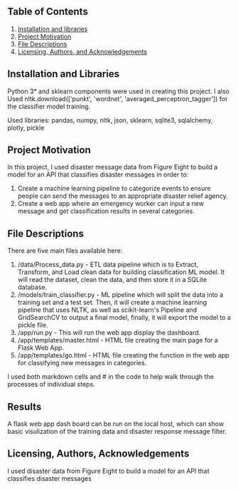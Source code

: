 ## Table of Contents

1. [Installation and libraries](#installation)
2. [Project Motivation](#motivation)
3. [File Descriptions](#files)
4. [Licensing, Authors, and Acknowledgements](#licensing)

## Installation and Libraries <a name="installation"></a>

Python 3* and sklearn components were used in creating this project. I also Used nltk.download(['punkt', 'wordnet', 'averaged_perceptron_tagger']) for the classifier model training.

Used libraries: pandas, numpy, nltk, json, sklearn, sqlite3, sqlalchemy, plotly, pickle

## Project Motivation<a name="motivation"></a>

In this project, I used disaster message data from Figure Eight to build a model for an API that classifies disaster messages in order to:

1. Create a machine learning pipeline to categorize events to ensure people can send the messages to an appropriate disaster relief agency.
2. Create a web app where an emergency worker can input a new message and get classification results in several categories. 

## File Descriptions <a name="files"></a>

There are five main files available here:

1. /data/Process_data.py - ETL data pipeline which is to Extract, Transform, and Load clean data for building classification ML model. It will read the dataset, clean the data, and then store it in a SQLite database. 
2. /models/train_classifier.py - ML pipeline which will split the data into a training set and a test set. Then, it will create a machine learning pipeline that uses NLTK, as well as scikit-learn's Pipeline and GridSearchCV to output a final model, finally, it will export the model to a pickle file.
3. /app/run.py - This will run the web app display the dashboard.
4. /app/templates/master.html - HTML file creating the main page for a Flask Web App.
5. /app/templates/go.html - HTML file creating the function in the web app for classifying new messages in categories.

I used both markdown cells and # in the code to help walk through the processes of individual steps.

## Results<a name="results"></a>
A flask web app dash board can be run on the local host, which can show basic visulization of the training data and disaster response message filter.

## Licensing, Authors, Acknowledgements<a name="licensing"></a>

I used disaster data from Figure Eight to build a model for an API that classifies disaster messages
